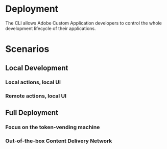 # Deployment

The CLI allows Adobe Custom Application developers to control the whole development lifecycle of their applications.


# Scenarios

## Local Development

### Local actions, local UI

### Remote actions, local UI

## Full Deployment

### Focus on the token-vending machine

### Out-of-the-box Content Delivery Network
